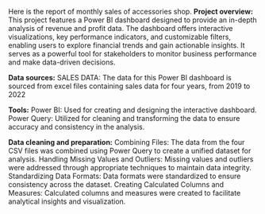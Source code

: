 Here is the report of monthly sales of accessories shop.
**Project overview:**
This project features a Power BI dashboard designed to provide an in-depth analysis of revenue and profit data. The dashboard offers interactive visualizations, key performance indicators, and customizable filters, enabling users to explore financial trends and gain actionable insights. It serves as a powerful tool for stakeholders to monitor business performance and make data-driven decisions.

**Data sources:**
SALES DATA: The data for this Power BI dashboard is sourced from excel files containing sales data for four years, from 2019 to 2022

**Tools:**
Power BI: Used for creating and designing the interactive dashboard.
Power Query: Utilized for cleaning and transforming the data to ensure accuracy and consistency in the analysis.

**Data cleaning and preparation:**
Combining Files: The data from the four CSV files was combined using Power Query to create a unified dataset for analysis.
Handling Missing Values and Outliers: Missing values and outliers were addressed through appropriate techniques to maintain data integrity.
Standardizing Data Formats: Data formats were standardized to ensure consistency across the dataset.
Creating Calculated Columns and Measures: Calculated columns and measures were created to facilitate analytical insights and visualization.
